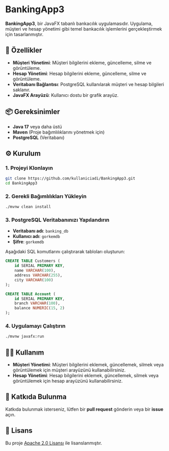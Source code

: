 # BankingApp3

**BankingApp3**, bir JavaFX tabanlı bankacılık uygulamasıdır. Uygulama, müşteri ve hesap yönetimi gibi temel bankacılık işlemlerini gerçekleştirmek için tasarlanmıştır.

## 🚀 Özellikler

- **Müşteri Yönetimi**: Müşteri bilgilerini ekleme, güncelleme, silme ve görüntüleme.
- **Hesap Yönetimi**: Hesap bilgilerini ekleme, güncelleme, silme ve görüntüleme.
- **Veritabanı Bağlantısı**: PostgreSQL kullanılarak müşteri ve hesap bilgileri saklanır.
- **JavaFX Arayüzü**: Kullanıcı dostu bir grafik arayüz.

## 📦 Gereksinimler

- **Java 17** veya daha üstü  
- **Maven** (Proje bağımlılıklarını yönetmek için)  
- **PostgreSQL** (Veritabanı)

## ⚙️ Kurulum

### 1. Projeyi Klonlayın

```bash
git clone https://github.com/kullaniciadi/BankingApp3.git
cd BankingApp3
```

### 2. Gerekli Bağımlılıkları Yükleyin

```bash
./mvnw clean install
```

### 3. PostgreSQL Veritabanınızı Yapılandırın

- **Veritabanı adı**: `banking_db`  
- **Kullanıcı adı**: `gorkemdb`  
- **Şifre**: `gorkemdb`

Aşağıdaki SQL komutlarını çalıştırarak tabloları oluşturun:

```sql
CREATE TABLE Customers (
    id SERIAL PRIMARY KEY,
    name VARCHAR(100),
    address VARCHAR(255),
    city VARCHAR(100)
);

CREATE TABLE Account (
    id SERIAL PRIMARY KEY,
    branch VARCHAR(100),
    balance NUMERIC(15, 2)
);
```

### 4. Uygulamayı Çalıştırın

```bash
./mvnw javafx:run
```

## 🧑‍💼 Kullanım

- **Müşteri Yönetimi**: Müşteri bilgilerini eklemek, güncellemek, silmek veya görüntülemek için müşteri arayüzünü kullanabilirsiniz.  
- **Hesap Yönetimi**: Hesap bilgilerini eklemek, güncellemek, silmek veya görüntülemek için hesap arayüzünü kullanabilirsiniz.

## 🤝 Katkıda Bulunma

Katkıda bulunmak isterseniz, lütfen bir **pull request** gönderin veya bir **issue** açın.

## 📄 Lisans

Bu proje [Apache 2.0 Lisansı](https://www.apache.org/licenses/LICENSE-2.0) ile lisanslanmıştır.

